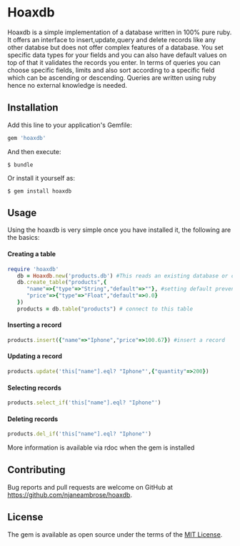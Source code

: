 # Hoaxdb

Hoaxdb is a simple implementation of a database written in 100% pure ruby. It offers an interface to insert,update,query and delete records like any other databse but does not offer complex features of a database. You set specific data types for your fields and you can also have default values on top of that it validates the records you enter. In terms of queries you can choose specific fields, limits and also sort according to a specific field which can be ascending or descending. Queries are written using ruby hence no external knowledge is needed.

## Installation

Add this line to your application's Gemfile:

```ruby
gem 'hoaxdb'
```

And then execute:

    $ bundle

Or install it yourself as:

    $ gem install hoaxdb

## Usage

Using the hoaxdb is very simple once you have installed it, the following are the basics:
#### Creating a table

 ```ruby
 require 'hoaxdb'
    db = Hoaxdb.new('products.db') #This reads an existing database or creates a database
    db.create_table("products",{
       "name"=>{"type"=>"String","default"=>""}, #setting default prevents nil values
       "price"=>{"type"=>"Float","default"=>0.0}
    })
	products = db.table("products") # connect to this table
```

#### Inserting a record

```ruby  
products.insert({"name"=>"Iphone","price"=>100.67}) #insert a record
```
    
#### Updating  a record

```ruby
products.update('this["name"].eql? "Iphone"',{"quantity"=>200})
```
    
#### Selecting records    

```ruby
products.select_if('this["name"].eql? "Iphone"')
```
     
#### Deleting records

```ruby
products.del_if('this["name"].eql? "Iphone"')
```

More information is available via rdoc when the gem is installed
    
## Contributing

Bug reports and pull requests are welcome on GitHub at https://github.com/njaneambrose/hoaxdb.

## License

The gem is available as open source under the terms of the [MIT License](https://opensource.org/licenses/MIT).
